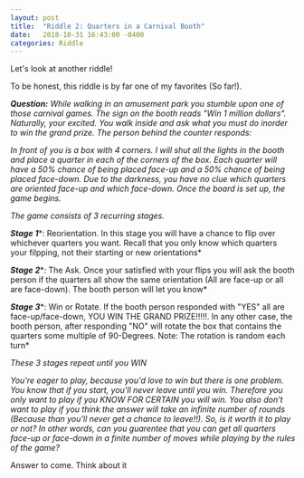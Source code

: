 ```yaml
---
layout: post
title:  "Riddle 2: Quarters in a Carnival Booth"
date:   2018-10-31 16:43:00 -0400
categories: Riddle
---
```


Let's look at another riddle!

To be honest, this riddle is by far one of my favorites (So far!). 

***Question:*** *While walking in an amusement park you stumble upon one of those carnival games. The sign on the booth reads "Win 1 million dollars". Naturally, your excited. You walk inside and ask what you must do inorder to win the grand prize. The person behind the counter responds:*

*In front of you is a box with 4 corners. I will shut all the lights in the booth and place a quarter in each of the corners of the box. Each quarter will have a 50% chance of being placed face-up and a 50% chance of being placed face-down. Due to the darkness, you have no clue which quarters are oriented face-up and which face-down. Once the board is set up, the game begins.*

*The game consists of 3 recurring stages.* 

***Stage 1****: Reorientation. In this stage you will have a chance to flip over whichever quarters you want. Recall that you only know which quarters your filpping, not their starting or new orientations*

***Stage 2****: The Ask. Once your satisfied with your flips you will ask the booth person if the quarters all show the same orientation (All are face-up or all are face-down). The booth person will let you know*

***Stage 3****: Win or Rotate. If the booth person responded with "YES" all are face-up/face-down, YOU WIN THE GRAND PRIZE!!!!!. In any other case, the booth person, after responding "NO" will rotate the box that contains the quarters some multiple of 90-Degrees. Note: The rotation is random each turn*

*These 3 stages repeat until you WIN*

*You're eager to play, because you'd love to win but there is one problem. You know that if you start, you'll never leave until you win. Therefore you only want to play if you KNOW FOR CERTAIN you will win. You also don't want to play if you think the answer will take an infinite number of rounds (Because than you'll never get a chance to leave!!). So, is it worth it to play or not? In other words, can you guarentee that you can get all quarters face-up or face-down in a finite number of moves while playing by the rules of the game?*


Answer to come. Think about it




